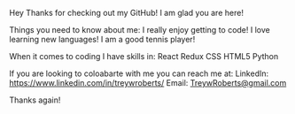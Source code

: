 Hey Thanks for checking out my GitHub!
I am glad you are here!

Things you need to know about me:
  I really enjoy getting to code!
  I love learning new languages!
  I am a good tennis player!
  
When it comes to coding I have skills in:
  React
  Redux
  CSS
  HTML5
  Python
  
If you are looking to coloabarte with me you can reach me at:
  LinkedIn: https://www.linkedin.com/in/treywroberts/
  Email: TreywRoberts@gmail.com
  
Thanks again!
